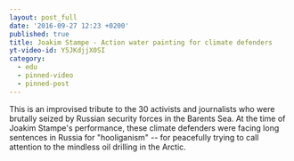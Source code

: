 ```yaml
---
layout: post_full
date: '2016-09-27 12:23 +0200'
published: true
title: Joakim Stampe - Action water painting for climate defenders
yt-video-id: Y5JKdjjX0SI
category:
  - edu
  - pinned-video
  - pinned-post
---
```

This is an improvised tribute to the 30 activists and journalists who were brutally seized by Russian security forces in the Barents Sea. At the time of Joakim Stampe's performance, these climate defenders were facing long sentences in Russia for "hooliganism" -- for peacefully trying to call attention to the mindless oil drilling in the Arctic.
